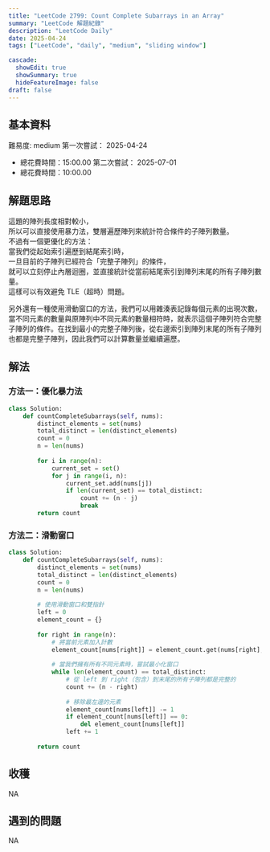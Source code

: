 ```yaml
---
title: "LeetCode 2799: Count Complete Subarrays in an Array"
summary: "LeetCode 解題紀錄"
description: "LeetCode Daily"
date: 2025-04-24
tags: ["LeetCode", "daily", "medium", "sliding window"]

cascade:
  showEdit: true
  showSummary: true
  hideFeatureImage: false
draft: false
---
```


## 基本資料

難易度: medium
第一次嘗試： 2025-04-24
- 總花費時間：15:00.00
第二次嘗試： 2025-07-01
- 總花費時間：10:00.00

## 解題思路

這題的陣列長度相對較小，  
所以可以直接使用暴力法，雙層遍歷陣列來統計符合條件的子陣列數量。  
不過有一個更優化的方法：  
當我們從起始索引遍歷到結尾索引時，  
一旦目前的子陣列已經符合「完整子陣列」的條件，  
就可以立刻停止內層迴圈，並直接統計從當前結尾索引到陣列末尾的所有子陣列數量。  
這樣可以有效避免 TLE（超時）問題。

另外還有一種使用滑動窗口的方法，我們可以用雜湊表記錄每個元素的出現次數，當不同元素的數量與原陣列中不同元素的數量相符時，就表示這個子陣列符合完整子陣列的條件。在找到最小的完整子陣列後，從右邊索引到陣列末尾的所有子陣列也都是完整子陣列，因此我們可以計算數量並繼續遍歷。

## 解法

### 方法一：優化暴力法
```python
class Solution:
    def countCompleteSubarrays(self, nums):
        distinct_elements = set(nums)
        total_distinct = len(distinct_elements)
        count = 0
        n = len(nums)
        
        for i in range(n):
            current_set = set()
            for j in range(i, n):
                current_set.add(nums[j])
                if len(current_set) == total_distinct:
                    count += (n - j)
                    break
        return count
```

### 方法二：滑動窗口
```python
class Solution:
    def countCompleteSubarrays(self, nums):
        distinct_elements = set(nums)
        total_distinct = len(distinct_elements)
        count = 0
        n = len(nums)
        
        # 使用滑動窗口和雙指針
        left = 0
        element_count = {}
        
        for right in range(n):
            # 將當前元素加入計數
            element_count[nums[right]] = element_count.get(nums[right], 0) + 1
            
            # 當我們擁有所有不同元素時，嘗試最小化窗口
            while len(element_count) == total_distinct:
                # 從 left 到 right（包含）到末尾的所有子陣列都是完整的
                count += (n - right)
                
                # 移除最左邊的元素
                element_count[nums[left]] -= 1
                if element_count[nums[left]] == 0:
                    del element_count[nums[left]]
                left += 1
                
        return count
```

## 收穫

NA

## 遇到的問題

NA